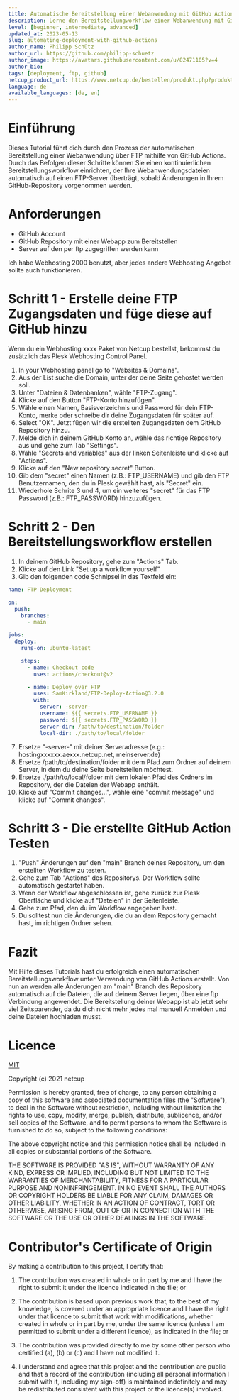 ```yaml
---
title: Automatische Bereitstellung einer Webanwendung mit GitHub Actions
description: Lerne den Bereitstellungworkflow einer Webanwendung mit GitHub Actions zu automatisieren.
level: [beginner, intermediate, advanced]
updated_at: 2023-05-13
slug: automating-deployment-with-github-actions
author_name: Philipp Schütz
author_url: https://github.com/philipp-schuetz
author_image: https://avatars.githubusercontent.com/u/82471105?v=4
author_bio:
tags: [deployment, ftp, github] 
netcup_product_url: https://www.netcup.de/bestellen/produkt.php?produkt=2217
language: de
available_languages: [de, en]
---
```


# Einführung
Dieses Tutorial führt dich durch den Prozess der automatischen Bereitstellung einer Webanwendung über FTP mithilfe von GitHub Actions. Durch das Befolgen dieser Schritte können Sie einen kontinuierlichen Bereitstellungsworkflow einrichten, der Ihre Webanwendungsdateien automatisch auf einen FTP-Server überträgt, sobald Änderungen in Ihrem GitHub-Repository vorgenommen werden.

# Anforderungen
* GitHub Account
* GitHub Repository mit einer Webapp zum Bereitstellen
* Server auf den per ftp zugegriffen werden kann

Ich habe Webhosting 2000 benutzt, aber jedes andere Webhosting Angebot sollte auch funktionieren.

# Schritt 1 - Erstelle deine FTP Zugangsdaten und füge diese auf GitHub hinzu
Wenn du ein Webhosting xxxx Paket von Netcup bestellst, bekommst du zusätzlich das Plesk Webhosting Control Panel.
   1. In your Webhosting panel go to "Websites & Domains".
   2. Aus der List suche die Domain, unter der deine Seite gehostet werden soll.
   3. Unter "Dateien & Datenbanken", wähle "FTP-Zugang".
   4. Klicke auf den Button "FTP-Konto hinzufügen".
   5. Wähle einen Namen, Basisverzeichnis und Password für dein FTP-Konto, merke oder schreibe dir deine Zugangsdaten für später auf.
   6. Select "OK".
Jetzt fügen wir die erstellten Zugangsdaten dem GitHub Repository hinzu.
   1. Melde dich in deinem GitHub Konto an, wähle das richtige Repository aus und gehe zum Tab "Settings".
   2. Wähle "Secrets and variables" aus der linken Seitenleiste und klicke auf "Actions".
   3. Klicke auf den "New repository secret" Button.
   4. Gib dem "secret" einen Namen (z.B.: FTP_USERNAME) und gib den FTP Benutzernamen, den du in Plesk gewählt hast, als "Secret" ein.
   5. Wiederhole Schrite 3 und 4, um ein weiteres "secret" für das FTP Password (z.B.: FTP_PASSWORD) hinzuzufügen.

# Schritt 2 - Den Bereitstellungsworkflow erstellen
1. In deinem GitHub Repository, gehe zum "Actions" Tab.
2. Klicke auf den Link "Set up a workflow yourself"
3. Gib den folgenden code Schnipsel in das Textfeld ein:
```yaml
name: FTP Deployment

on:
  push:
    branches:
      - main

jobs:
  deploy:
    runs-on: ubuntu-latest

    steps:
      - name: Checkout code
        uses: actions/checkout@v2

      - name: Deploy over FTP
        uses: SamKirkland/FTP-Deploy-Action@3.2.0
        with:
          server: -server-
          username: ${{ secrets.FTP_USERNAME }}
          password: ${{ secrets.FTP_PASSWORD }}
          server-dir: /path/to/destination/folder
          local-dir: ./path/to/local/folder
```
7. Ersetze "-server-" mit deiner Serveradresse (e.g.: hostingxxxxxx.aexxx.netcup.net, meinserver.de)
5. Ersetze /path/to/destination/folder mit dem Pfad zum Ordner auf deinem Server, in dem du deine Seite bereitstellen möchtest.
6. Ersetze ./path/to/local/folder mit dem lokalen Pfad des Ordners im Repository, der die Dateien der Webapp enthält.
8. Klicke auf "Commit changes...", wähle eine "commit message" und klicke auf "Commit changes".

# Schritt 3 - Die erstellte GitHub Action Testen
1. "Push" Änderungen auf den "main" Branch deines Repository, um den erstellten Workflow zu testen.
2. Gehe zum Tab "Actions" des Repositorys. Der Workflow sollte automatisch gestartet haben.
3. Wenn der Workflow abgeschlossen ist, gehe zurück zur Plesk Oberfläche und klicke auf "Dateien" in der Seitenleiste.
4. Gehe zum Pfad, den du im Workflow angegeben hast.
5. Du solltest nun die Änderungen, die du an dem Repository gemacht hast, im richtigen Ordner sehen.

# Fazit
Mit Hilfe dieses Tutorials hast du erfolgreich einen automatischen Bereitstellungsworkflow unter Verwendung von GitHub Actions erstellt. Von nun an werden alle Änderungen am "main" Branch des Repository automatisch auf die Dateien, die auf deinem Server liegen, über eine ftp Verbindung angewendet. Die Bereitstellung deiner Webapp ist ab jetzt sehr viel Zeitsparender, da du dich nicht mehr jedes mal manuell Anmelden und deine Dateien hochladen musst.

# Licence

[MIT](https://github.com/netcup-community/community-tutorials/blob/main/LICENSE)

Copyright (c) 2021 netcup

Permission is hereby granted, free of charge, to any person obtaining a copy of this software and associated documentation files (the "Software"), to deal in the Software without restriction, including without limitation the rights to use, copy, modify, merge, publish, distribute, sublicence, and/or sell copies of the Software, and to permit persons to whom the Software is furnished to do so, subject to the following conditions:

The above copyright notice and this permission notice shall be included in all copies or substantial portions of the Software.

THE SOFTWARE IS PROVIDED "AS IS", WITHOUT WARRANTY OF ANY KIND, EXPRESS OR IMPLIED, INCLUDING BUT NOT LIMITED TO THE WARRANTIES OF MERCHANTABILITY, FITNESS FOR A PARTICULAR PURPOSE AND NONINFRINGEMENT. IN NO EVENT SHALL THE AUTHORS OR COPYRIGHT HOLDERS BE LIABLE FOR ANY CLAIM, DAMAGES OR OTHER LIABILITY, WHETHER IN AN ACTION OF CONTRACT, TORT OR OTHERWISE, ARISING FROM, OUT OF OR IN CONNECTION WITH THE SOFTWARE OR THE USE OR OTHER DEALINGS IN THE SOFTWARE.

# Contributor's Certificate of Origin
By making a contribution to this project, I certify that:

 1) The contribution was created in whole or in part by me and I have the right to submit it under the licence indicated in the file; or

 2) The contribution is based upon previous work that, to the best of my knowledge, is covered under an appropriate licence and I have the right under that licence to submit that work with modifications, whether created in whole or in part by me, under the same licence (unless I am permitted to submit under a different licence), as indicated in the file; or

 3) The contribution was provided directly to me by some other person who certified (a), (b) or (c) and I have not modified it.

 4) I understand and agree that this project and the contribution are public and that a record of the contribution (including all personal information I submit with it, including my sign-off) is maintained indefinitely and may be redistributed consistent with this project or the licence(s) involved.
